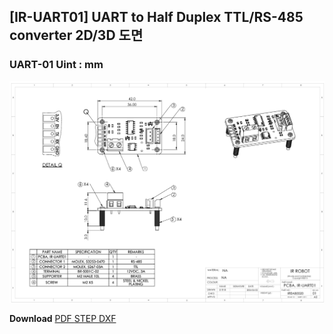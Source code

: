 ## [IR-UART01] UART to Half Duplex TTL/RS-485 converter 2D/3D 도면

### UART-01  Uint : mm
<img src="./img/uart01.png" />

**Download**  <a class="downloadbtn" href="./data/IREAB0020_IR-UART01_Rev01.pdf" download> PDF </a><a class="downloadbtn" href="./data/IREAB0020_IR-UART01_Rev01.step" download> STEP </a><a  class="downloadbtn" href="./data/IREAB0020_IR-UART01_Rev01.DXF" download> DXF </a>
